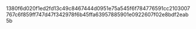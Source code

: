 1380f6d020f1ed2fd13c49c8467444d0951e75a545f6f784776591cc2103007767c6f859ff747d47f342978f6b45ffa63957885901e0922607f02e8bdf2eab5b
